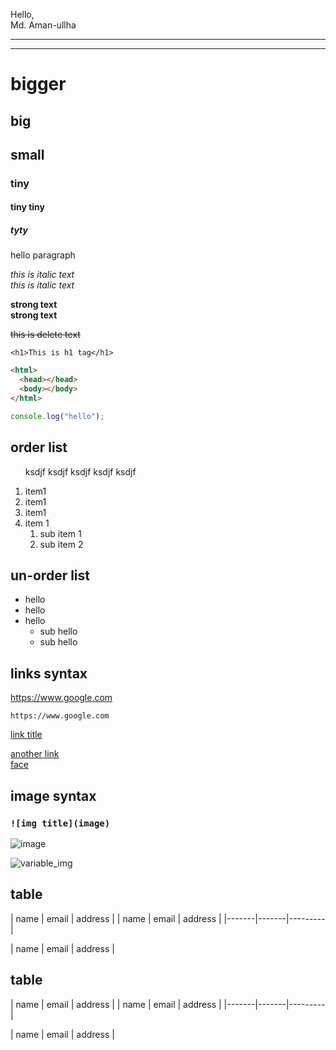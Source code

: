 <!-- markdown  -->
<!-- we can also use html  -->
<!-- user 2 space after a line , then it will take a new line  -->

Hello,  
Md. Aman-ullha

<!-- create horizontal rule->   <hr> or ---    -->
<hr>

---

<!-- heading tag and sizing -->

# bigger

## big

## small

### tiny

#### tiny tiny

##### tyty

<!-- make paragraph with html -->
<p>hello paragraph</p>

<!-- make italic text with html and with under score both end side-->

<i>this is italic text</i>  
_this is italic text_

<!-- strong text with html and double under score or start both end side-->

<strong>strong text</strong>  
**strong text**

<!-- Strick throw or delete text with double '~~' in both end side -->

~~this is delete text~~

<!-- write inline text  using ``  -->

`<h1>This is h1 tag</h1> `

<!-- write inline text for multiple line  using ```  -->

```html
<html>
  <head></head>
  <body></body>
</html>
```

<!-- formate language with ```javascript -->

```javascript
console.log("hello");
```

## order list

<!-- list and order list with html -->

<ol>

ksdjf
ksdjf
ksdjf
ksdjf
ksdjf
</ol>

<!-- list and order list with git syntax -->

1. item1
2. item1
3. item1
4. item 1
   1. sub item 1
   2. sub item 2

## un-order list

<!-- list and un-order list with git-->

- hello
- hello
- hello
  - sub hello
  - sub hello

## links syntax
<!-- automatic link -->
https://www.google.com

<!-- disable link -->
`https://www.google.com`

<!-- markdown link syntax -->
[link title](https://www.google.com)


<!-- create link variable to use multiple place-->

[googleLink]:https://www.google.com
[facebook]:https://www.google.com

[another link][googleLink]  
[face][facebook]


## image syntax
###  `![img title](image)`

![image](https://cdn.footballkitarchive.com/2022/01/24/pahJ8k2XAnfubkZ.jpg)


<!-- create image variable -->

[img]:https://cdn.footballkitarchive.com/2022/01/24/pahJ8k2XAnfubkZ.jpg

![variable_img][img]




## table

| name  | email | address |
| name  | email | address |
|-------|-------|---------|  

| name  | email | address |





## table

| name  | email | address |
| name  | email | address |
|-------|-------|---------|  

| name  | email | address |










